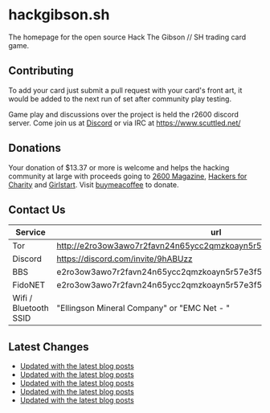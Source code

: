 # hackgibson.sh
The homepage for the open source Hack The Gibson // SH trading card game.


## Contributing

To add your card just submit a pull request with your card's front art, it would be added to the next run of set after community play testing.

Game play and discussions over the project is held the r2600 discord server. Come join us at [Discord](https://discord.com/invite/9hABUzz) or via IRC at https://www.scuttled.net/


## Donations

Your donation of $13.37 or more is welcome and helps the hacking community at large with proceeds going to [2600 Magazine](https://2600.com/), [Hackers for Charity](https://hackersforcharity.org) and [Girlstart](https://girlstart.org).  Visit [buymeacoffee](https://www.buymeacoffee.com/hackgibson.sh) to donate.


## Contact Us

Service | url
-|-
Tor | http://e2ro3ow3awo7r2favn24n65ycc2qmzkoayn5r57e3f56nvjwdcgg32ad.onion
Discord | https://discord.com/invite/9hABUzz
BBS | e2ro3ow3awo7r2favn24n65ycc2qmzkoayn5r57e3f56nvjwdcgg32ad.onion:23
FidoNET | e2ro3ow3awo7r2favn24n65ycc2qmzkoayn5r57e3f56nvjwdcgg32ad.onion:24554
Wifi / Bluetooth SSID | "Ellingson Mineral Company" or "EMC Net - <fidonet address>"

## Latest Changes
<!-- BLOG-POST-LIST:START -->
- [Updated with the latest blog posts](https://github.com/DFW2600/hackgibson.sh/commit/93ef679dafdc01ed062fee9e437efcdf3cc6fa8e)
- [Updated with the latest blog posts](https://github.com/DFW2600/hackgibson.sh/commit/a3749f4cb93fbda30ce3566d3bb98354fed4e978)
- [Updated with the latest blog posts](https://github.com/DFW2600/hackgibson.sh/commit/be7778af373e1f9940d329dab028f8b72d0c3391)
- [Updated with the latest blog posts](https://github.com/DFW2600/hackgibson.sh/commit/1f86240f105bc1209ce3cfa69f5a0436ab05aae6)
- [Updated with the latest blog posts](https://github.com/DFW2600/hackgibson.sh/commit/7ae8d8b40b54e0e8ec7bceb38c36f9e9cc52f447)
<!-- BLOG-POST-LIST:END -->
